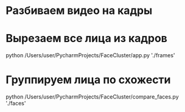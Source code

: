 # Разбиваем видео на кадры

# Вырезаем все лица из кадров
python /Users/user/PycharmProjects/FaceCluster/app.py './frames'

# Группируем лица по схожести
python /Users/user/PycharmProjects/FaceCluster/compare_faces.py './faces'
